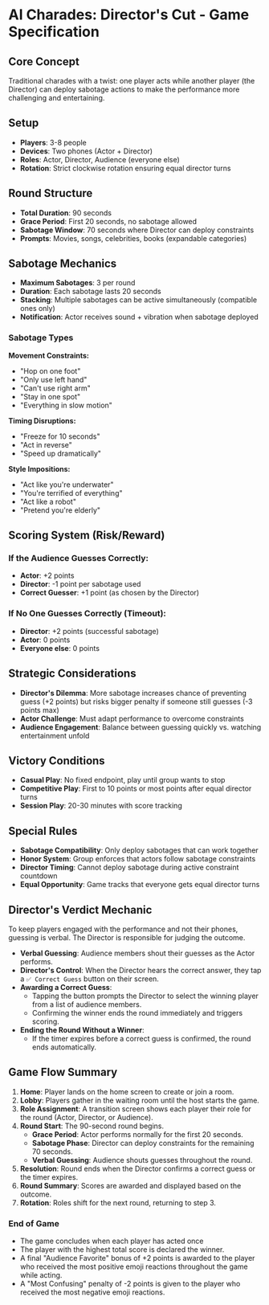 # AI Charades: Director's Cut - Game Specification

## Core Concept

Traditional charades with a twist: one player acts while another player (the Director) can deploy sabotage actions to make the performance more challenging and entertaining.

## Setup

- **Players**: 3-8 people
- **Devices**: Two phones (Actor + Director)
- **Roles**: Actor, Director, Audience (everyone else)
- **Rotation**: Strict clockwise rotation ensuring equal director turns

## Round Structure

- **Total Duration**: 90 seconds
- **Grace Period**: First 20 seconds, no sabotage allowed
- **Sabotage Window**: 70 seconds where Director can deploy constraints
- **Prompts**: Movies, songs, celebrities, books (expandable categories)

## Sabotage Mechanics

- **Maximum Sabotages**: 3 per round
- **Duration**: Each sabotage lasts 20 seconds
- **Stacking**: Multiple sabotages can be active simultaneously (compatible ones only)
- **Notification**: Actor receives sound + vibration when sabotage deployed

### Sabotage Types

**Movement Constraints:**

- "Hop on one foot"
- "Only use left hand"
- "Can't use right arm"
- "Stay in one spot"
- "Everything in slow motion"

**Timing Disruptions:**

- "Freeze for 10 seconds"
- "Act in reverse"
- "Speed up dramatically"

**Style Impositions:**

- "Act like you're underwater"
- "You're terrified of everything"
- "Act like a robot"
- "Pretend you're elderly"

## Scoring System (Risk/Reward)

### If the Audience Guesses Correctly:

- **Actor**: +2 points
- **Director**: -1 point per sabotage used
- **Correct Guesser**: +1 point (as chosen by the Director)

### If No One Guesses Correctly (Timeout):

- **Director**: +2 points (successful sabotage)
- **Actor**: 0 points
- **Everyone else**: 0 points

## Strategic Considerations

- **Director's Dilemma**: More sabotage increases chance of preventing guess (+2 points) but risks bigger penalty if someone still guesses (-3 points max)
- **Actor Challenge**: Must adapt performance to overcome constraints
- **Audience Engagement**: Balance between guessing quickly vs. watching entertainment unfold

## Victory Conditions

- **Casual Play**: No fixed endpoint, play until group wants to stop
- **Competitive Play**: First to 10 points or most points after equal director turns
- **Session Play**: 20-30 minutes with score tracking

## Special Rules

- **Sabotage Compatibility**: Only deploy sabotages that can work together
- **Honor System**: Group enforces that actors follow sabotage constraints
- **Director Timing**: Cannot deploy sabotage during active constraint countdown
- **Equal Opportunity**: Game tracks that everyone gets equal director turns

## Director's Verdict Mechanic

To keep players engaged with the performance and not their phones, guessing is verbal. The Director is responsible for judging the outcome.

- **Verbal Guessing**: Audience members shout their guesses as the Actor performs.
- **Director's Control**: When the Director hears the correct answer, they tap a `✅ Correct Guess` button on their screen.
- **Awarding a Correct Guess**:
  - Tapping the button prompts the Director to select the winning player from a list of audience members.
  - Confirming the winner ends the round immediately and triggers scoring.
- **Ending the Round Without a Winner**:
  - If the timer expires before a correct guess is confirmed, the round ends automatically.

## Game Flow Summary

1. **Home**: Player lands on the home screen to create or join a room.
2. **Lobby**: Players gather in the waiting room until the host starts the game.
3. **Role Assignment**: A transition screen shows each player their role for the round (Actor, Director, or Audience).
4. **Round Start**: The 90-second round begins.
   - **Grace Period**: Actor performs normally for the first 20 seconds.
   - **Sabotage Phase**: Director can deploy constraints for the remaining 70 seconds.
   - **Verbal Guessing**: Audience shouts guesses throughout the round.
5. **Resolution**: Round ends when the Director confirms a correct guess or the timer expires.
6. **Round Summary**: Scores are awarded and displayed based on the outcome.
7. **Rotation**: Roles shift for the next round, returning to step 3.

### End of Game

- The game concludes when each player has acted once
- The player with the highest total score is declared the winner.
- A final "Audience Favorite" bonus of +2 points is awarded to the player who received the most positive emoji reactions throughout the game while acting.
- A "Most Confusing" penalty of -2 points is given to the player who received the most negative emoji reactions.
